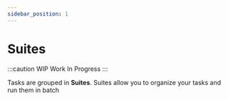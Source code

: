 ```yaml
---
sidebar_position: 1
---
```


# Suites

:::caution WIP
Work In Progress
:::


Tasks are grouped in **Suites**. Suites allow you to organize your tasks and run them in batch
